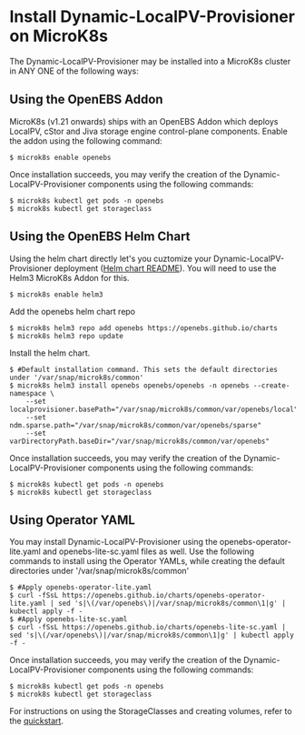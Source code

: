 # Install Dynamic-LocalPV-Provisioner on MicroK8s

The Dynamic-LocalPV-Provisioner may be installed into a MicroK8s cluster in ANY ONE of the following ways:

## Using the OpenEBS Addon

MicroK8s (v1.21 onwards) ships with an OpenEBS Addon which deploys LocalPV, cStor and Jiva storage engine control-plane components. Enable the addon using the following command:
```console
$ microk8s enable openebs
```

Once installation succeeds, you may verify the creation of the Dynamic-LocalPV-Provisioner components using the following commands:
```console
$ microk8s kubectl get pods -n openebs
$ microk8s kubectl get storageclass
```


## Using the OpenEBS Helm Chart

Using the helm chart directly let's you cuztomize your Dynamic-LocalPV-Provisioner deployment ([Helm chart README](https://github.com/openebs/charts/blob/develop/charts/openebs/README.md)). You will need to use the Helm3 MicroK8s Addon for this.

```console
$ microk8s enable helm3
```
Add the openebs helm chart repo
```console
$ microk8s helm3 repo add openebs https://openebs.github.io/charts
$ microk8s helm3 repo update
```

Install the helm chart.
```console
$ #Default installation command. This sets the default directories under '/var/snap/microk8s/common'
$ microk8s helm3 install openebs openebs/openebs -n openebs --create-namespace \
	--set localprovisioner.basePath="/var/snap/microk8s/common/var/openebs/local"
	--set ndm.sparse.path="/var/snap/microk8s/common/var/openebs/sparse"
	--set varDirectoryPath.baseDir="/var/snap/microk8s/common/var/openebs"
```

Once installation succeeds, you may verify the creation of the Dynamic-LocalPV-Provisioner components using the following commands:
```console
$ microk8s kubectl get pods -n openebs
$ microk8s kubectl get storageclass
```

## Using Operator YAML

You may install Dynamic-LocalPV-Provisioner using the openebs-operator-lite.yaml and openebs-lite-sc.yaml files as well. Use the following commands to install using the Operator YAMLs, while creating the default directories under '/var/snap/microk8s/common'

```console
$ #Apply openebs-operator-lite.yaml
$ curl -fSsL https://openebs.github.io/charts/openebs-operator-lite.yaml | sed 's|\(/var/openebs\)|/var/snap/microk8s/common\1|g' | kubectl apply -f -
$ #Apply openebs-lite-sc.yaml
$ curl -fSsL https://openebs.github.io/charts/openebs-lite-sc.yaml | sed 's|\(/var/openebs\)|/var/snap/microk8s/common\1|g' | kubectl apply -f -
```

Once installation succeeds, you may verify the creation of the Dynamic-LocalPV-Provisioner components using the following commands:
```console
$ microk8s kubectl get pods -n openebs
$ microk8s kubectl get storageclass
```

For instructions on using the StorageClasses and creating volumes, refer to the [quickstart](https://github.com/openebs/dynamic-localpv-provisioner/blob/develop/docs/quickstart.md).
